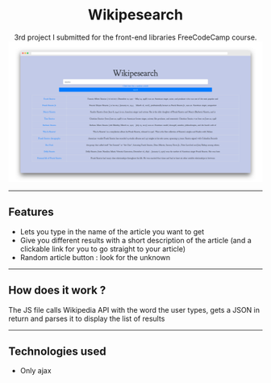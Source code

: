 <h1 align="center">
    Wikipesearch
</h1>

<p align="center">
    3rd project I submitted for the front-end libraries <a src="http://freecodecamp.org">FreeCodeCamp</a> course.
    <img src="./screelyWikipesearch.png">
</p>

---

## Features

* Lets you type in the name of the article you want to get
* Give you different results with a short description of the article (and a clickable link for you to go straight to your article)
* Random article button : look for the unknown

---

## How does it work ?

The JS file calls Wikipedia API with the word the user types, gets a JSON in return and parses it to display the list of results

---

## Technologies used

* Only ajax